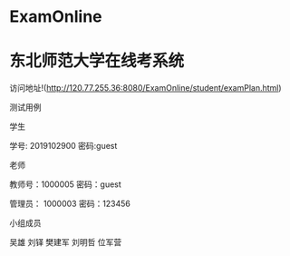 # ExamOnline
# 东北师范大学在线考系统
访问地址!(http://120.77.255.36:8080/ExamOnline/student/examPlan.html)

测试用例

学生

学号: 2019102900 密码:guest

老师

教师号：1000005 密码：guest

管理员： 1000003 密码：123456

小组成员

吴雄
刘铎
樊建军
刘明哲
位军营

